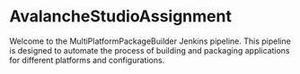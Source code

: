# AvalancheStudioAssignment
Welcome to the MultiPlatformPackageBuilder Jenkins pipeline. This pipeline is designed to automate the process of building and packaging applications for different platforms and configurations. 
